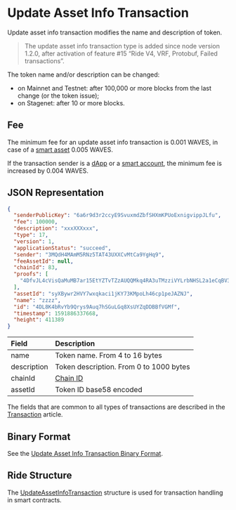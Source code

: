 # Update Asset Info Transaction

Update asset info transaction modifies the name and description of token.

> The update asset info transaction type is added since node version 1.2.0, after activation of feature #15 “Ride V4, VRF, Protobuf, Failed transactions”.

The token name and/or description can be changed:
* on Mainnet and Testnet: after 100,000 or more blocks from the last change (or the token issue);
* on Stagenet: after 10 or more blocks.

## Fee

The minimum fee for an update asset info transaction is 0.001 WAVES, in case of a [smart asset](/en/blockchain/token/smart-asset) 0.005 WAVES.

If the transaction sender is a [dApp](/en/blockchain/account/dapp) or a [smart account](/en/blockchain/account/smart-account), the minimum fee is increased by 0.004 WAVES.

## JSON Representation

```json
{
  "senderPublicKey": "6a6r9d3r2ccyE9SvuxmdZbfSHXmKPUoExnigvippJLfu",
  "fee": 100000,
  "description": "xxxXXXxxx",
  "type": 17,
  "version": 1,
  "applicationStatus": "succeed",
  "sender": "3MQdH4MAmM5RNz5TAT43UXXCvMtCa9YgHq9",
  "feeAssetId": null,
  "chainId": 83,
  "proofs": [
    "4DfvJL4cVisQaMuMB7ar15EtYZTvTZzAUQQMkq4RA3uTMzziVYLrbNHSL2a1eCqBV3YQb7dddXdjywETXHuu65ij"
  ],
  "assetId": "syXBywr2HVY7wxqkaci1jKY73KMpoLh46cp1peJAZNJ",
  "name": "zzzz",
  "id": "4DL8K4bRvYb9Qrys9Auq7hSGuLGq8XsUYZqDDBBfVGMf",
  "timestamp": 1591886337668,
  "height": 411389
}
```

| Field | Description |
| :--- | :--- |
| name | Token name. From 4 to 16 bytes |
| description | Token description. From 0 to 1000 bytes |
| chainId | [Chain ID](/en/blockchain/blockchain-network/#chain-id) |
| assetId | Token ID base58 encoded |

The fields that are common to all types of transactions are described in the [Transaction](/en/blockchain/transaction/#json-representation) article.

## Binary Format

See the [Update Asset Info Transaction Binary Format](/en/blockchain/binary-format/transaction-binary-format/update-asset-info-transaction-binary-format).

## Ride Structure

The [UpdateAssetInfoTransaction](/en/ride/structures/transaction-structures/update-asset-info-transaction) structure is used for transaction handling in smart contracts.
